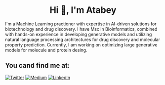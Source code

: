 
<h1 align="center">Hi 👋, I'm Atabey</h1>

I'm a Machine Learning practioner with expertise in AI-driven solutions for biotechnology and drug discovery. I have Msc in Bioinformatics, combined with hands-on experience in developing generative models and utilizing natural language processing architectures for drug discovery and molecular property prediction. Currently, I am working on optimizing large generative models for molecule and protein desing.

## You cand find me at:

<a href="https://twitter.com/atabeyunlu" target="_blank"><img alt="Twitter" src="https://img.shields.io/badge/twitter-%231DA1F2.svg?&style=for-the-badge&logo=twitter&logoColor=white" /></a>
<a href="https://medium.com/@atabeyunlu" target="_blank"><img alt="Medium" src="https://img.shields.io/badge/medium-%2312100E.svg?&style=for-the-badge&logo=medium&logoColor=white" /></a>
<a href="https://www.linkedin.com/in/atabeyunlu/" target="_blank"><img alt="LinkedIn" src="https://img.shields.io/badge/linkedin-%230077B5.svg?&style=for-the-badge&logo=linkedin&logoColor=white" /></a>
<!--
**atabeyunlu/atabeyunlu** is a ✨ _special_ ✨ repository because its `README.md` (this file) appears on your GitHub profile.

Here are some ideas to get you started:

- 🔭 I’m currently working on ...
- 🌱 I’m currently learning ...
- 👯 I’m looking to collaborate on ...
- 🤔 I’m looking for help with ...
- 💬 Ask me about ...
- 📫 How to reach me: ...
- 😄 Pronouns: ...
- ⚡ Fun fact: ...
-->
